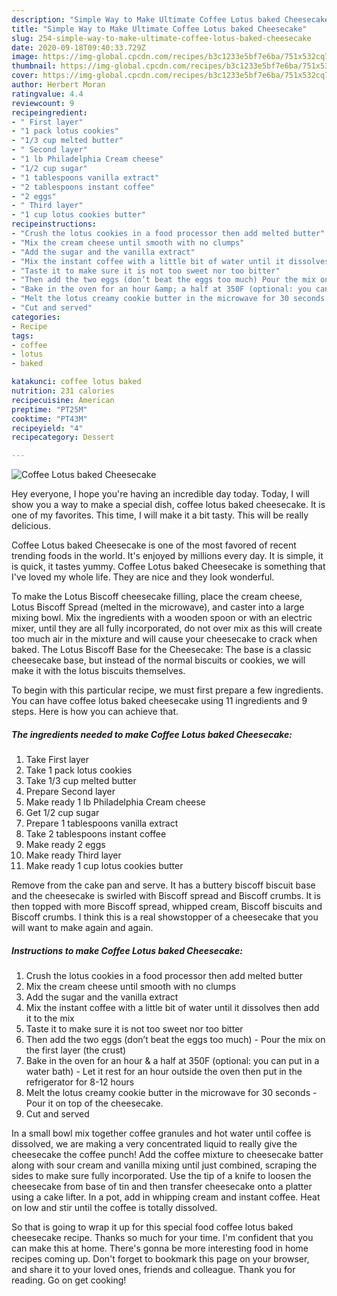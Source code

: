 ```yaml
---
description: "Simple Way to Make Ultimate Coffee Lotus baked Cheesecake"
title: "Simple Way to Make Ultimate Coffee Lotus baked Cheesecake"
slug: 254-simple-way-to-make-ultimate-coffee-lotus-baked-cheesecake
date: 2020-09-18T09:40:33.729Z
image: https://img-global.cpcdn.com/recipes/b3c1233e5bf7e6ba/751x532cq70/coffee-lotus-baked-cheesecake-recipe-main-photo.jpg
thumbnail: https://img-global.cpcdn.com/recipes/b3c1233e5bf7e6ba/751x532cq70/coffee-lotus-baked-cheesecake-recipe-main-photo.jpg
cover: https://img-global.cpcdn.com/recipes/b3c1233e5bf7e6ba/751x532cq70/coffee-lotus-baked-cheesecake-recipe-main-photo.jpg
author: Herbert Moran
ratingvalue: 4.4
reviewcount: 9
recipeingredient:
- " First layer"
- "1 pack lotus cookies"
- "1/3 cup melted butter"
- " Second layer"
- "1 lb Philadelphia Cream cheese"
- "1/2 cup sugar"
- "1 tablespoons vanilla extract"
- "2 tablespoons instant coffee"
- "2 eggs"
- " Third layer"
- "1 cup lotus cookies butter"
recipeinstructions:
- "Crush the lotus cookies in a food processor then add melted butter"
- "Mix the cream cheese until smooth with no clumps"
- "Add the sugar and the vanilla extract"
- "Mix the instant coffee with a little bit of water until it dissolves then add it to the mix"
- "Taste it to make sure it is not too sweet nor too bitter"
- "Then add the two eggs (don’t beat the eggs too much) Pour the mix on the first layer (the crust)"
- "Bake in the oven for an hour &amp; a half at 350F (optional: you can put in a water bath) Let it rest for an hour outside the oven then put in the refrigerator for 8-12 hours"
- "Melt the lotus creamy cookie butter in the microwave for 30 seconds Pour it on top of the cheesecake."
- "Cut and served"
categories:
- Recipe
tags:
- coffee
- lotus
- baked

katakunci: coffee lotus baked 
nutrition: 231 calories
recipecuisine: American
preptime: "PT25M"
cooktime: "PT43M"
recipeyield: "4"
recipecategory: Dessert

---
```



![Coffee Lotus baked Cheesecake](https://img-global.cpcdn.com/recipes/b3c1233e5bf7e6ba/751x532cq70/coffee-lotus-baked-cheesecake-recipe-main-photo.jpg)

Hey everyone, I hope you're having an incredible day today. Today, I will show you a way to make a special dish, coffee lotus baked cheesecake. It is one of my favorites. This time, I will make it a bit tasty. This will be really delicious.

Coffee Lotus baked Cheesecake is one of the most favored of recent trending foods in the world. It's enjoyed by millions every day. It is simple, it is quick, it tastes yummy. Coffee Lotus baked Cheesecake is something that I've loved my whole life. They are nice and they look wonderful.

To make the Lotus Biscoff cheesecake filling, place the cream cheese, Lotus Biscoff Spread (melted in the microwave), and caster into a large mixing bowl. Mix the ingredients with a wooden spoon or with an electric mixer, until they are all fully incorporated, do not over mix as this will create too much air in the mixture and will cause your cheesecake to crack when baked. The Lotus Biscoff Base for the Cheesecake: The base is a classic cheesecake base, but instead of the normal biscuits or cookies, we will make it with the lotus biscuits themselves.


To begin with this particular recipe, we must first prepare a few ingredients. You can have coffee lotus baked cheesecake using 11 ingredients and 9 steps. Here is how you can achieve that.

<!--inarticleads1-->

##### The ingredients needed to make Coffee Lotus baked Cheesecake:

1. Take  First layer
1. Take 1 pack lotus cookies
1. Take 1/3 cup melted butter
1. Prepare  Second layer
1. Make ready 1 lb Philadelphia Cream cheese
1. Get 1/2 cup sugar
1. Prepare 1 tablespoons vanilla extract
1. Take 2 tablespoons instant coffee
1. Make ready 2 eggs
1. Make ready  Third layer
1. Make ready 1 cup lotus cookies butter


Remove from the cake pan and serve. It has a buttery biscoff biscuit base and the cheesecake is swirled with Biscoff spread and Biscoff crumbs. It is then topped with more Biscoff spread, whipped cream, Biscoff biscuits and Biscoff crumbs. I think this is a real showstopper of a cheesecake that you will want to make again and again. 

<!--inarticleads2-->

##### Instructions to make Coffee Lotus baked Cheesecake:

1. Crush the lotus cookies in a food processor then add melted butter
1. Mix the cream cheese until smooth with no clumps
1. Add the sugar and the vanilla extract
1. Mix the instant coffee with a little bit of water until it dissolves then add it to the mix
1. Taste it to make sure it is not too sweet nor too bitter
1. Then add the two eggs (don’t beat the eggs too much) - Pour the mix on the first layer (the crust)
1. Bake in the oven for an hour &amp; a half at 350F (optional: you can put in a water bath) - Let it rest for an hour outside the oven then put in the refrigerator for 8-12 hours
1. Melt the lotus creamy cookie butter in the microwave for 30 seconds - Pour it on top of the cheesecake.
1. Cut and served


In a small bowl mix together coffee granules and hot water until coffee is dissolved, we are making a very concentrated liquid to really give the cheesecake the coffee punch! Add the coffee mixture to cheesecake batter along with sour cream and vanilla mixing until just combined, scraping the sides to make sure fully incorporated. Use the tip of a knife to loosen the cheesecake from base of tin and then transfer cheesecake onto a platter using a cake lifter. In a pot, add in whipping cream and instant coffee. Heat on low and stir until the coffee is totally dissolved. 

So that is going to wrap it up for this special food coffee lotus baked cheesecake recipe. Thanks so much for your time. I'm confident that you can make this at home. There's gonna be more interesting food in home recipes coming up. Don't forget to bookmark this page on your browser, and share it to your loved ones, friends and colleague. Thank you for reading. Go on get cooking!
